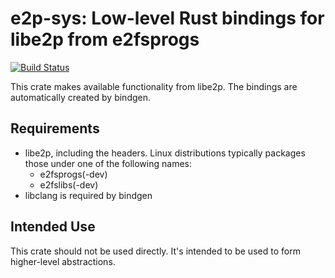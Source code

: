 # e2p-sys: Low-level Rust bindings for libe2p from e2fsprogs

[![Build Status](https://travis-ci.com/michaellass/e2p-sys.svg?branch=master)](https://travis-ci.com/michaellass/e2p-sys)

This crate makes available functionality from libe2p. The bindings are automatically created by bindgen.

## Requirements
* libe2p, including the headers. Linux distributions typically packages those under one of the following names:
  * e2fsprogs(-dev)
  * e2fslibs(-dev)
* libclang is required by bindgen

## Intended Use
This crate should not be used directly. It's intended to be used to form higher-level abstractions.
